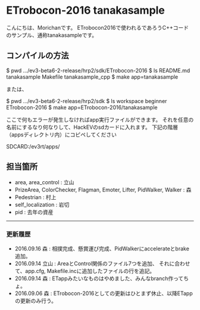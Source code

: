 # ETrobocon-2016 tanakasample

こんにちは、Morichanです。
ETrobocon2016で使われるであろうC++コードのサンプル、通称tanakasampleです。

## コンパイルの方法

$ pwd
.../ev3-beta6-2-release/hrp2/sdk/ETrobocon-2016
$ ls
README.md tanakasample Makefile tanakasample_cpp
$ make app=tanakasample

または、

$ pwd
.../ev3-beta6-2-release/hrp2/sdk
$ ls
workspace beginner ETrobocon-2016
$ make app=ETrobocon-2016/tanakasample

ここで何もエラーが発生しなければapp実行ファイルができます。
それを任意の名前にするなり何なりして、HackEVのsdカードに入れます。
下記の階層（appsディレクトリ内）にコピペしてください

SDCARD:/ev3rt/apps/

## 担当箇所

* area, area_control : 立山
* PrizeArea, ColorChecker, Flagman, Emoter, Lifter, PidWalker, Walker : 森
* Pedestrian : 村上
* self_localization : 岩切
* pid : 去年の資産

***

### 更新履歴

* 2016.09.16 森 : 相撲完成、懸賞運び完成、PidWalkerにaccelerateとbrake追加。
* 2016.09.14 立山 : AreaとControl関係のファイル7つを追加、
  	        それに合わせて、app.cfg, Makefile.incに追加したファイルの行を追記。
* 2016.09.14 森 : ETappみたいなものはやめました、みんなbranch作ってちょ。
* 2016.09.06 森 : ETrobocon-2016としての更新はひとまず休止、以降ETappの更新のみ行う。

